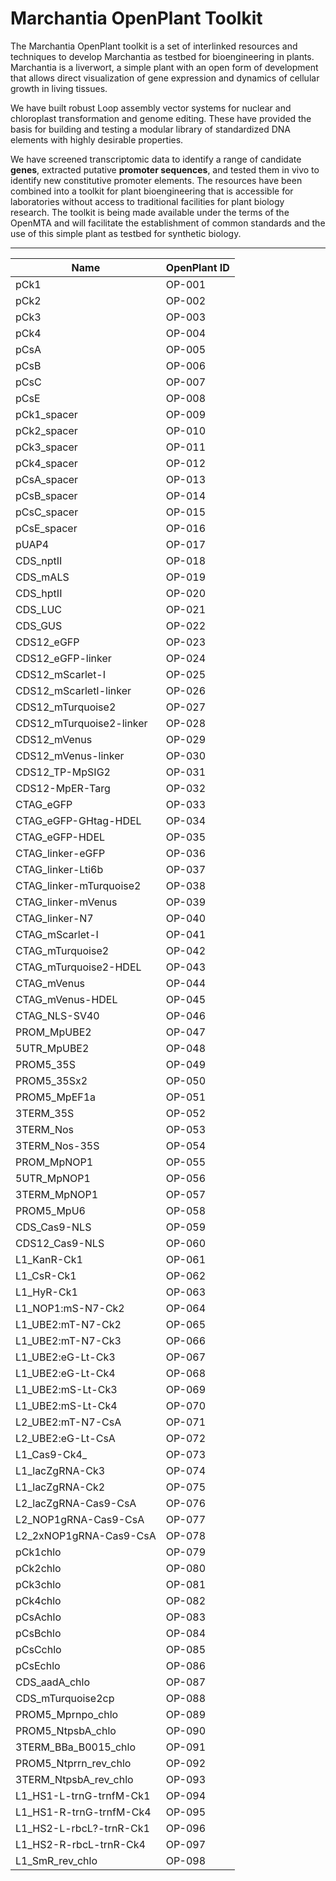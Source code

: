 # Marchantia OpenPlant Toolkit
The Marchantia OpenPlant toolkit is a set of interlinked resources and techniques to develop Marchantia as testbed for bioengineering in plants.
Marchantia is a liverwort, a simple plant with an open form of development that allows direct visualization of gene expression and dynamics of
cellular growth in living tissues.

We have built robust Loop assembly vector systems for nuclear and chloroplast transformation and genome editing.
These have provided the basis for building and testing a modular library of standardized DNA elements with highly desirable properties.

We have screened transcriptomic data to identify a range of candidate **genes**, extracted putative **promoter sequences**, and tested them in vivo to identify new constitutive promoter elements.
The resources have been combined into a toolkit for plant bioengineering that is accessible for laboratories without access to traditional facilities for plant biology research.
The toolkit is being made available under the terms of the OpenMTA and will facilitate the establishment of common standards and the use of this simple plant as testbed for synthetic biology.

---

|Name|OpenPlant ID|
|---|---|
| pCk1 | OP-001 |
| pCk2 | OP-002 |
| pCk3 | OP-003 |
| pCk4 | OP-004 |
| pCsA | OP-005 |
| pCsB | OP-006 |
| pCsC | OP-007 |
| pCsE | OP-008 |
| pCk1_spacer | OP-009 |
| pCk2_spacer | OP-010 |
| pCk3_spacer | OP-011 |
| pCk4_spacer | OP-012 |
| pCsA_spacer | OP-013 |
| pCsB_spacer | OP-014 |
| pCsC_spacer | OP-015 |
| pCsE_spacer | OP-016 |
| pUAP4 | OP-017 |
| CDS_nptII | OP-018 |
| CDS_mALS | OP-019 |
| CDS_hptII | OP-020 |
| CDS_LUC | OP-021 |
| CDS_GUS | OP-022 |
| CDS12_eGFP | OP-023 |
| CDS12_eGFP-linker | OP-024 |
| CDS12_mScarlet-I | OP-025 |
| CDS12_mScarletI-linker | OP-026 |
| CDS12_mTurquoise2 | OP-027 |
| CDS12_mTurquoise2-linker | OP-028 |
| CDS12_mVenus | OP-029 |
| CDS12_mVenus-linker | OP-030 |
| CDS12_TP-MpSIG2 | OP-031 |
| CDS12-MpER-Targ | OP-032 |
| CTAG_eGFP | OP-033 |
| CTAG_eGFP-GHtag-HDEL | OP-034 |
| CTAG_eGFP-HDEL | OP-035 |
| CTAG_linker-eGFP | OP-036 |
| CTAG_linker-Lti6b | OP-037 |
| CTAG_linker-mTurquoise2 | OP-038 |
| CTAG_linker-mVenus | OP-039 |
| CTAG_linker-N7 | OP-040 |
| CTAG_mScarlet-I | OP-041 |
| CTAG_mTurquoise2 | OP-042 |
| CTAG_mTurquoise2-HDEL | OP-043 |
| CTAG_mVenus | OP-044 |
| CTAG_mVenus-HDEL | OP-045 |
| CTAG_NLS-SV40 | OP-046 |
| PROM_MpUBE2 | OP-047 |
| 5UTR_MpUBE2 | OP-048 |
| PROM5_35S | OP-049 |
| PROM5_35Sx2 | OP-050 |
| PROM5_MpEF1a | OP-051 |
| 3TERM_35S | OP-052 |
| 3TERM_Nos | OP-053 |
| 3TERM_Nos-35S | OP-054 |
| PROM_MpNOP1 | OP-055 |
| 5UTR_MpNOP1 | OP-056 |
| 3TERM_MpNOP1 | OP-057 |
| PROM5_MpU6 | OP-058 |
| CDS_Cas9-NLS | OP-059 |
| CDS12_Cas9-NLS | OP-060 |
| L1_KanR-Ck1 | OP-061 |
| L1_CsR-Ck1 | OP-062 |
| L1_HyR-Ck1 | OP-063 |
| L1_NOP1:mS-N7-Ck2 | OP-064 |
| L1_UBE2:mT-N7-Ck2 | OP-065 |
| L1_UBE2:mT-N7-Ck3 | OP-066 |
| L1_UBE2:eG-Lt-Ck3 | OP-067 |
| L1_UBE2:eG-Lt-Ck4 | OP-068 |
| L1_UBE2:mS-Lt-Ck3 | OP-069 |
| L1_UBE2:mS-Lt-Ck4 | OP-070 |
| L2_UBE2:mT-N7-CsA | OP-071 |
| L2_UBE2:eG-Lt-CsA | OP-072 |
| L1_Cas9-Ck4_ | OP-073 |
| L1_lacZgRNA-Ck3 | OP-074 |
| L1_lacZgRNA-Ck2 | OP-075 |
| L2_lacZgRNA-Cas9-CsA | OP-076 |
| L2_NOP1gRNA-Cas9-CsA | OP-077 |
| L2_2xNOP1gRNA-Cas9-CsA | OP-078 |
| pCk1chlo | OP-079 |
| pCk2chlo | OP-080 |
| pCk3chlo | OP-081 |
| pCk4chlo | OP-082 |
| pCsAchlo | OP-083 |
| pCsBchlo | OP-084 |
| pCsCchlo | OP-085 |
| pCsEchlo | OP-086 |
| CDS_aadA_chlo | OP-087 |
| CDS_mTurquoise2cp | OP-088 |
| PROM5_Mprnpo_chlo | OP-089 |
| PROM5_NtpsbA_chlo | OP-090 |
| 3TERM_BBa_B0015_chlo | OP-091 |
| PROM5_Ntprrn_rev_chlo | OP-092 |
| 3TERM_NtpsbA_rev_chlo | OP-093 |
| L1_HS1-L-trnG-trnfM-Ck1 | OP-094 |
| L1_HS1-R-trnG-trnfM-Ck4 | OP-095 |
| L1_HS2-L-rbcL?-trnR-Ck1 | OP-096 |
| L1_HS2-R-rbcL-trnR-Ck4 | OP-097 |
| L1_SmR_rev_chlo | OP-098 |
